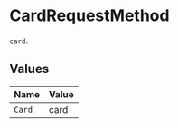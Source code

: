 # CardRequestMethod

`card`.


## Values

| Name   | Value  |
| ------ | ------ |
| `Card` | card   |